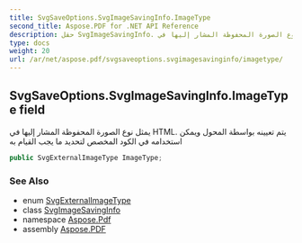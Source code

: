 ```yaml
---
title: SvgSaveOptions.SvgImageSavingInfo.ImageType
second_title: Aspose.PDF for .NET API Reference
description: حقل SvgImageSavingInfo. يمثل نوع الصورة المحفوظة المشار إليها في HTML. يتم تعيينه بواسطة المحول ويمكن استخدامه في الكود المخصص لتحديد ما يجب القيام به
type: docs
weight: 20
url: /ar/net/aspose.pdf/svgsaveoptions.svgimagesavinginfo/imagetype/
---
```

## SvgSaveOptions.SvgImageSavingInfo.ImageType field

يمثل نوع الصورة المحفوظة المشار إليها في HTML. يتم تعيينه بواسطة المحول ويمكن استخدامه في الكود المخصص لتحديد ما يجب القيام به

```csharp
public SvgExternalImageType ImageType;
```

### See Also

* enum [SvgExternalImageType](../../svgsaveoptions.svgexternalimagetype/)
* class [SvgImageSavingInfo](../)
* namespace [Aspose.Pdf](../../../aspose.pdf/)
* assembly [Aspose.PDF](../../../)